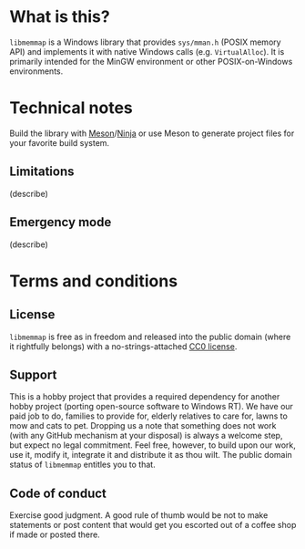 # What is this?

`libmemmap` is a Windows library that provides `sys/mman.h` (POSIX memory API) and implements it with native Windows calls
(e.g. `VirtualAlloc`). It is primarily intended for the MinGW environment or other POSIX-on-Windows environments.

# Technical notes

Build the library with [Meson](https://mesonbuild.com)/[Ninja](https://ninja-build.org) or use Meson to generate project files for your favorite build system.

## Limitations

(describe)

## Emergency mode

(describe)

# Terms and conditions

## License

`libmemmap` is free as in freedom and released into the public domain (where it rightfully belongs)
with a no-strings-attached [CC0 license](LICENSE).

## Support

This is a hobby project that provides a required dependency for another hobby project (porting open-source software to Windows RT).
We have our paid job to do, families to provide for, elderly relatives to care for, lawns to mow and cats to pet. Dropping us a note
that something does not work (with any GitHub mechanism at your disposal) is always a welcome step, but expect no legal commitment.
Feel free, however, to build upon our work, use it, modify it, integrate it and distribute it as thou wilt.
The public domain status of `libmemmap` entitles you to that.

## Code of conduct

Exercise good judgment.
A good rule of thumb would be not to make statements or post content that would get you escorted out of a coffee shop if made or posted there.
